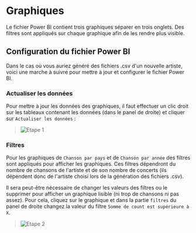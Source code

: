 # Graphiques

Le fichier Power BI contient trois graphiques séparer en trois onglets. Des filtres sont appliqués sur chaque graphique afin de les rendre plus visible.

## Configuration du fichier Power BI


Dans le cas où vous auriez généré des fichiers .csv d'un nouvelle artiste, voici une marche à suivre pour mettre à jour et configurer le fichier Power BI.

### Actualiser les données

Pour mettre à jour les données des graphiques, il faut effectuer un clic droit sur les tableaux contenant les données (dans le panel de droite) et cliquer sur `Actualiser les données` :
> ![Etape 1](https://i.imgur.com/L1lkpGw.png)

### Filtres
Pour les graphiques de `Chanson par pays` et de `Chanson par année` des filtres sont appliqués pour afficher les graphiques. Ces filtres dépendront du nombre de chansons de l'artiste et de son nombre de concerts (ils dépendent donc de l'artiste choisi lors de la génération des fichiers .csv).

Il sera peut-être nécessaire de changer  les valeurs des filtres ou le supprimer pour afficher un graphique lisible (ni trop de chansons ni pas assez). Pour cela, cliquez sur le graphique et dans la partie `filtres` du panel de droite changez la valeur du filtre `Somme de count est supérieure à X`.

> ![Etape 2](https://i.imgur.com/IkRU7gQ.png)
